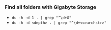 ### Find all folders with Gigabyte Storage
 - `du -h -d 1 . | grep "^\d+G"`
 - `du -h -d <depth> . | grep "^\d+<searchstr>"`
